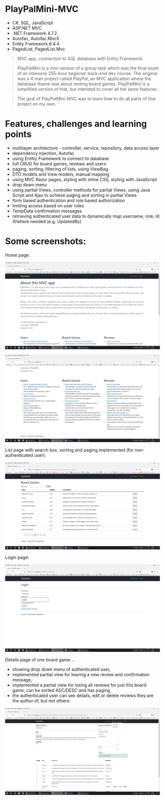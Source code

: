 # PlayPalMini-MVC
- C#, SQL, JavaScript
- ASP.NET MVC
- .NET Framework 4.7.2
- Autofac, Autofac.Mvc5
- Entity Framework 6.4.4
- PagedList, PagedList.Mvc

> MVC app, connection to SQL database with Entity Framework.

> PlayPalMini is a mini version of a group task which was the final exam of an intensive 255-hour beginner back-end dev course. The original was a 4 man project called PlayPal, an MVC application where the database theme was about renting board games. PlayPalMini is a simplified version of that, but intended to cover all the same features.

> The goal of PlayPalMini-MVC was to learn how to do all parts of that project on my own.

# Features, challenges and learning points
- multilayer architecture - controller, service, repository, data access layer
- dependency injection, Autofac
- using Entitiy Framework to connect to database
- full CRUD for board games, reviews and users
- paging, sorting, filtering of lists, using ViewBag
- DTO models and View models, manual mapping
- using MVC Razor pages, styling with inline CSS, styling with JavaScript
- drop down menu
- using partial Views, controller methods for partial Views, using Java Script and Ajax to achieve paging and sorting in partial Views
- form based authentication and role based authorization
- limiting access based on user roles
- TempData confirmation messages
- retrieving authenticated user data to dynamically map username, role, Id if/where needed (e.g. UpdatedBy)

# Some screenshots:
Home page:

![screenshot](https://github.com/kovac031/PlayPalMini-MVC/blob/main/home-page-1.jpg)

![screenshot](https://github.com/kovac031/PlayPalMini-MVC/blob/main/home-page-2.jpg)

List page with search box, sorting and paging implemented (for non-authenticated user):

![screenshot](https://github.com/kovac031/PlayPalMini-MVC/blob/main/list-page.jpg)

Login page:

![screenshot](https://github.com/kovac031/PlayPalMini-MVC/blob/main/login-page.jpg)

Details page of one board game ... 
- showing drop down menu of authenticated user,
- implemented partial view for leaving a new review and confirmation message,
- implemented a partial view for listing all reviews for just this board game, can be sorted ASC/DESC and has paging,
- the authenticated user can see details, edit or delete reviews they are the author of, but not others:

![screenshot](https://github.com/kovac031/PlayPalMini-MVC/blob/main/details-page.jpg)
